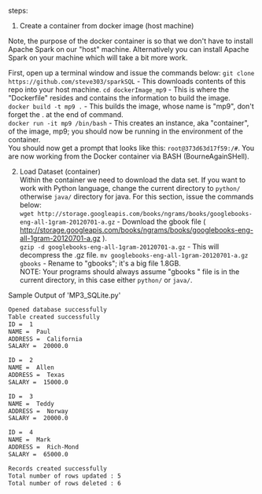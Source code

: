 steps:  
1.  Create a container from docker image (host machine)   

Note, the purpose of the docker container is so that we don't have to install Apache Spark on our "host" machine.  Alternatively you can install Apache Spark on your machine which will take a bit more work.  

First, open up a terminal window and issue the commands below:
`git clone https://github.com/steve303/sparkSQL` - This downloads contents of this repo into your host machine.
`cd dockerImage_mp9`  - This is where the "Dockerfile" resides and contains the information to build the image.  
`docker build -t mp9 .` - This builds the image, whose name is "mp9", don't forget the . at the end of command.  
`docker run -it mp9 /bin/bash`  - This creates an instance, aka "container", of the image, mp9; you should now be running in the environment of the container.  
You should now get a prompt that looks like this: `root@373d63d17f59:/#`.  You are now working from the Docker container via BASH (BourneAgainSHell).  

2.  Load Dataset (container)  
Within the container we need to download the data set.  If you want to work with Python language, change the current directory to `python/` otherwise `java/` directory for java.  For this section, issue the commands below:  
`wget http://storage.googleapis.com/books/ngrams/books/googlebooks-eng-all-1gram-20120701-a.gz` - Download the gbook file ( http://storage.googleapis.com/books/ngrams/books/googlebooks-eng-all-1gram-20120701-a.gz ).  
`gzip -d googlebooks-eng-all-1gram-20120701-a.gz` - This will decompress the .gz file.
`mv googlebooks-eng-all-1gram-20120701-a.gz gbooks` - Rename to "gbooks"; it's a big file 1.8GB.  
NOTE: Your programs should always assume "gbooks " file is in the current directory, in this case either `python/` or `java/`.  



Sample Output of 'MP3\_SQLite.py'
~~~sh
Opened database successfully
Table created successfully
ID =  1
NAME =  Paul
ADDRESS =  California
SALARY =  20000.0 

ID =  2
NAME =  Allen
ADDRESS =  Texas
SALARY =  15000.0 

ID =  3
NAME =  Teddy
ADDRESS =  Norway
SALARY =  20000.0 

ID =  4
NAME =  Mark
ADDRESS =  Rich-Mond 
SALARY =  65000.0 

Records created successfully
Total number of rows updated : 5
Total number of rows deleted : 6
~~~


